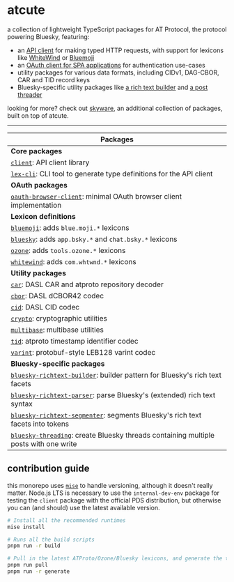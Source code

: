 # atcute

a collection of lightweight TypeScript packages for AT Protocol, the protocol powering Bluesky,
featuring:

- an [API client][client] for making typed HTTP requests, with support for lexicons like
  [WhiteWind][whitewind] or [Bluemoji][bluemoji]
- an [OAuth client for SPA applications][oauth-browser-client] for authentication use-cases
- utility packages for various data formats, including CIDv1, DAG-CBOR, CAR and TID record keys
- Bluesky-specific utility packages like [a rich text builder][bluesky-richtext-builder] and [a post
  threader][bluesky-threading]

looking for more? check out [skyware][skyware], an additional collection of packages, built on top
of atcute.

[bluemoji]: ./packages/definitions/bluemoji
[bluesky-richtext-builder]: ./packages/bluesky/richtext-builder
[bluesky-threading]: ./packages/bluesky/threading
[client]: ./packages/core/client
[oauth-browser-client]: ./packages/oauth/browser-client
[whitewind]: ./packages/definitions/whitewind
[skyware]: https://skyware.js.org/

---

| Packages                                                                                                               |
| ---------------------------------------------------------------------------------------------------------------------- |
| **Core packages**                                                                                                      |
| [`client`](./packages/core/client): API client library                                                                 |
| [`lex-cli`](./packages/core/lex-cli): CLI tool to generate type definitions for the API client                         |
| **OAuth packages**                                                                                                     |
| [`oauth-browser-client`](./packages/oauth/browser-client): minimal OAuth browser client implementation                 |
| **Lexicon definitions**                                                                                                |
| [`bluemoji`](./packages/definitions/bluemoji): adds `blue.moji.*` lexicons                                             |
| [`bluesky`](./packages/definitions/bluesky): adds `app.bsky.*` and `chat.bsky.*` lexicons                              |
| [`ozone`](./packages/definitions/ozone): adds `tools.ozone.*` lexicons                                                 |
| [`whitewind`](./packages/definitions/whitewind): adds `com.whtwnd.*` lexicons                                          |
| **Utility packages**                                                                                                   |
| [`car`](./packages/utilities/car): DASL CAR and atproto repository decoder                                             |
| [`cbor`](./packages/utilities/cbor): DASL dCBOR42 codec                                                                |
| [`cid`](./packages/utilities/cid): DASL CID codec                                                                      |
| [`crypto`](./packages/utilities/crypto): cryptographic utilities                                                       |
| [`multibase`](./packages/utilities/multibase): multibase utilities                                                     |
| [`tid`](./packages/utilities/tid): atproto timestamp identifier codec                                                  |
| [`varint`](./packages/utilities/varint): protobuf-style LEB128 varint codec                                            |
| **Bluesky-specific packages**                                                                                          |
| [`bluesky-richtext-builder`](./packages/bluesky/richtext-builder): builder pattern for Bluesky's rich text facets      |
| [`bluesky-richtext-parser`](./packages/bluesky/richtext-parser): parse Bluesky's (extended) rich text syntax           |
| [`bluesky-richtext-segmenter`](./packages/bluesky/richtext-segmenter): segments Bluesky's rich text facets into tokens |
| [`bluesky-threading`](./packages/bluesky/threading): create Bluesky threads containing multiple posts with one write   |

## contribution guide

this monorepo uses [`mise`](https://mise.jdx.dev) to handle versioning, although it doesn't really
matter. Node.js LTS is necessary to use the `internal-dev-env` package for testing the `client`
package with the official PDS distribution, but otherwise you can (and should) use the latest
available version.

```sh
# Install all the recommended runtimes
mise install

# Runs all the build scripts
pnpm run -r build

# Pull in the latest ATProto/Ozone/Bluesky lexicons, and generate the type declarations
pnpm run pull
pnpm run -r generate
```
